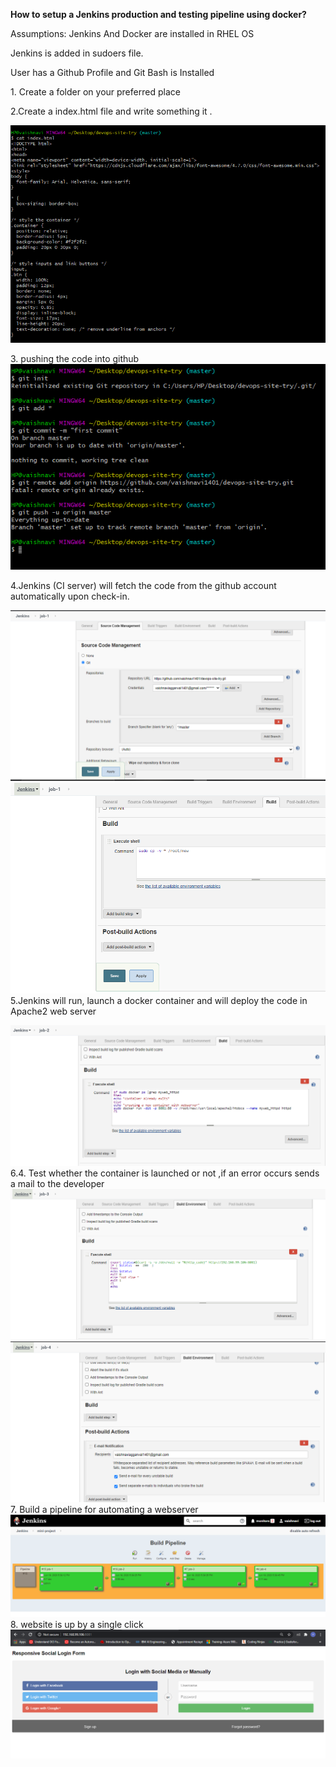 **How to setup a Jenkins production and testing pipeline using docker?**

Assumptions: Jenkins And Docker are installed in RHEL OS

Jenkins is added in sudoers file.

User has a Github Profile and Git Bash is Installed

1\. Create a folder on your preferred place

2.Create a index.html file and write something it .

![](./media/image1.png)

3\. pushing the code into github
![](./media/image2.png)

4\.Jenkins (CI server) will fetch the code from the github account automatically upon check-in. 

![](./media/image3.png) 
![](./media/image4.png) 
5\.Jenkins will run, launch a docker container and will deploy the code in  Apache2 web server

![](./media/image5.png)
6\.4.	Test whether the container is launched or not ,if an error occurs sends a mail to the developer 
![](./media/image6.png)
![](./media/image7.png)
7\.	Build a pipeline for automating a webserver
![](./media/image8.png)
8\. website is up by a single click
![](./media/image9.png)